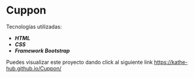 # Cuppon

Tecnologías utilizadas:
- _**HTML**_
- _**CSS**_
- _**Framework Bootstrap**_


Puedes visualizar este proyecto dando click al siguiente link https://kathe-hub.github.io/Cuppon/
